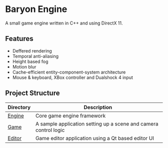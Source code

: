 # Baryon Engine
A small game engine written in C++ and using DirectX 11.
## Features
* Deffered rendering
* Temporal anti-aliasing
* Height based fog
* Motion blur
* Cache-efficient entity-component-system architecture
* Mouse & keyboard, XBox controller and Dualshock 4 input

## Project Structure
|Directory                                                             |Description                                                            |
|----------------------------------------------------------------------|-----------------------------------------------------------------------|
|[Engine](Engine)                                                      |Core game engine framework                                             |
|[Game](Game)                                                          |A sample application setting up a scene and camera control logic       |
|[Editor](Editor)                                                      |Game editor application using a Qt based editor UI                     |
